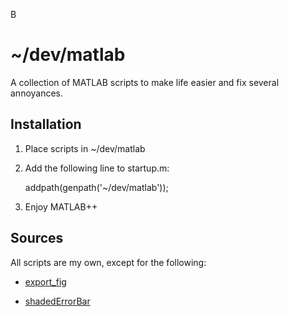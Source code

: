 B
# ~/dev/matlab

A collection of MATLAB scripts to make life easier and fix several annoyances.

## Installation

1. Place scripts in ~/dev/matlab

2. Add the following line to startup.m:
    
    addpath(genpath('~/dev/matlab'));

3. Enjoy MATLAB++

## Sources

All scripts are my own, except for the following:

* [export\_fig](http://www.mathworks.com/matlabcentral/fileexchange/23629-export-fig)

* [shadedErrorBar](http://www.mathworks.com/matlabcentral/fileexchange/26311-shadederrorbar)

